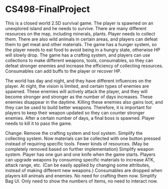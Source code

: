 # CS498-FinalProject
This is a closed world 2.5D survival game. The player is spawned on an unexplored island and he needs to survive. There are many different resources on the map, including minerals, plants. Player needs to collect them. There are also wild animals in certain areas, and players can defeat them to get meat and other materials. The game has a hunger system, so the player needs to eat food to avoid being in a hungry state, otherwise HP will slowly drop. The game has a crafting system, and players can use collections to make different weapons, tools, consumables, so they can defeat stronger enemies and increase the efficiency of collecting resources. Consumables can add buffs to the player or recover HP.

The world has day and night, and they have different influences on the player. At night, the vision is limited, and certain types of enemies are spawned. These enemies will actively attack the player, and they will become stronger and stronger as the number of days increases. These enemies disappear in the daytime. Killing these enemies also gains loot, and they can be used to build better weapons. Therefore, it is important for players to keep their weapon updated so they can counter stronger enemies. After a certain number of days, a final boss is spawned. Player needs to kill it to pass the game. 

Change:
Remove the crafting system and tool system. 
Simplify the collecting system. Now materials can be collected with one button pressed instead of requiring specific tools. Fewer kinds of resources. (May be completely removed based on further implementation)
Simplify weapon system. Player has one gun and one knife when the game starts. Players can upgrade weapons by consuming specific materials to increase ATK, attack range, etc. (Can be easily applied by changing some attributes, instead of making different new weapons.)
Consumables are dropped when players kill animals and enemies. No need for crafting them now. 
Simplify Bag UI. Only need to show the numbers of items, no need to interact now. 
